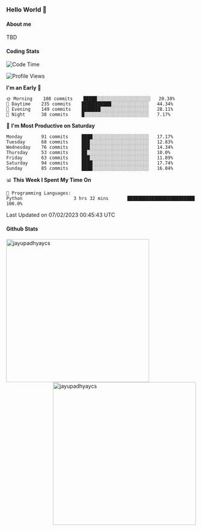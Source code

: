 ### Hello World 👋
#### About me
TBD
#### Coding Stats
<!--START_SECTION:waka-->
![Code Time](http://img.shields.io/badge/Code%20Time-346%20hrs%2010%20mins-blue)

![Profile Views](http://img.shields.io/badge/Profile%20Views-1-blue)

**I'm an Early 🐤** 

```text
🌞 Morning    108 commits    █████░░░░░░░░░░░░░░░░░░░░   20.38% 
🌆 Daytime    235 commits    ███████████░░░░░░░░░░░░░░   44.34% 
🌃 Evening    149 commits    ███████░░░░░░░░░░░░░░░░░░   28.11% 
🌙 Night      38 commits     █░░░░░░░░░░░░░░░░░░░░░░░░   7.17%

```
📅 **I'm Most Productive on Saturday** 

```text
Monday       91 commits     ████░░░░░░░░░░░░░░░░░░░░░   17.17% 
Tuesday      68 commits     ███░░░░░░░░░░░░░░░░░░░░░░   12.83% 
Wednesday    76 commits     ███░░░░░░░░░░░░░░░░░░░░░░   14.34% 
Thursday     53 commits     ██░░░░░░░░░░░░░░░░░░░░░░░   10.0% 
Friday       63 commits     ███░░░░░░░░░░░░░░░░░░░░░░   11.89% 
Saturday     94 commits     ████░░░░░░░░░░░░░░░░░░░░░   17.74% 
Sunday       85 commits     ████░░░░░░░░░░░░░░░░░░░░░   16.04%

```


📊 **This Week I Spent My Time On** 

```text
💬 Programming Languages: 
Python                   3 hrs 32 mins       █████████████████████████   100.0%

```


 Last Updated on 07/02/2023 00:45:43 UTC
<!--END_SECTION:waka-->
#### Github Stats

<p  ><img align="left" src="https://github-readme-stats.vercel.app/api/top-langs?username=jayupadhyaycs&theme=tokyonight&show_icons=true&locale=en&layout=compact" alt="jayupadhyaycs" width="380px"  /> 
<img align="right" src="https://github-readme-streak-stats.herokuapp.com/?user=jayupadhyaycs&theme=tokyonight&" alt="jayupadhyaycs" width="380px"/>
</p>




<!--
**JayUpadhyayCS/JayUpadhyayCS** is a ✨ _special_ ✨ repository because its `README.md` (this file) appears on your GitHub profile.

Here are some ideas to get you started:

- 🔭 I’m currently working on ...
- 🌱 I’m currently learning ...
- 👯 I’m looking to collaborate on ...
- 🤔 I’m looking for help with ...
- 💬 Ask me about ...
- 📫 How to reach me: ...
- 😄 Pronouns: ...
- ⚡ Fun fact: ...
-->
